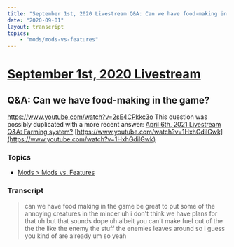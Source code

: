 ```yaml
---
title: "September 1st, 2020 Livestream Q&A: Can we have food-making in the game?"
date: "2020-09-01"
layout: transcript
topics:
    - "mods/mods-vs-features"
---
```

# [September 1st, 2020 Livestream](../2020-09-01.md)
## Q&A: Can we have food-making in the game?
https://www.youtube.com/watch?v=2sE4CPkkc3o
This question was possibly duplicated with a more recent answer: [April 6th, 2021 Livestream Q&A: Farming system?](./yt-1HxhGdiIGwk.md) [https://www.youtube.com/watch?v=1HxhGdiIGwk](https://www.youtube.com/watch?v=1HxhGdiIGwk)


### Topics
* [Mods > Mods vs. Features](../topics/mods/mods-vs-features.md)

### Transcript

> can we have food making in the game be great to put some of the annoying creatures in the mincer uh i don't think we have plans for that uh but that sounds dope uh albeit you can't make fuel out of the the the like the enemy the stuff the enemies leaves around so i guess you kind of are already um so yeah
